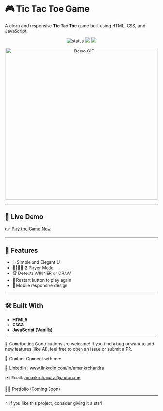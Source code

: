 # 🎮 Tic Tac Toe Game

A clean and responsive **Tic Tac Toe** game built using HTML, CSS, and JavaScript.

<p align="center">
  <img src="https://img.shields.io/badge/Status-Completed-brightgreen" alt="status"/>
  <img src="https://img.shields.io/badge/Made%20With-JavaScript-yellow"/>
  <img src="https://img.shields.io/badge/UI-Responsive-blue"/>
</p>

<p align="center">
  <img src="https://github.com/amankrchandra/Tic-Tac-Toe-Game/blob/main/assets/preview.gif" width="500" alt="Demo GIF"/>
</p>

---

## 🚀 Live Demo

👉 [Play the Game Now](https://tic-tac-toe-game-amber-ten.vercel.app/)

---

## 🧩 Features

- ✨ Simple and Elegant U
- 👨‍👩‍👧‍👦 2 Player Mode
- 🏆 Detects WINNER or DRAW
- 🔁 Restart button to play again
- 📱 Mobile responsive design

---

## 🛠️ Built With

- **HTML5**
- **CSS3**
- **JavaScript (Vanilla)**

---

🙌 Contributing
Contributions are welcome!
If you find a bug or want to add new features (like AI), feel free to open an issue or submit a PR.

📩 Contact
Connect with me:

💼 LinkedIn : www.linkedin.com/in/amankrchandra 

✉️ Email: amankrchandra@proton.me 

🧑‍💻 Portfolio (Coming Soon)


---
⭐ If you like this project, consider giving it a star!


